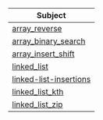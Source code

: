 | Subject                                                                | 
|------------------------------------------------------------------------|
| [array_reverse](array_reverse/README.md)                               |
| [array_binary_search](array_binary_search/README.md)                   |
| [array_insert_shift](array_insert_shift/README.md)                     |
| [linked_list](Linked_List/linked_list/README.md)                       |
| [linked-list-insertions](Linked_List/linked_list_insertions/README.md) |
| [linked_list_kth](Linked_List/linked_list_kth/README.md)               |
| [linked_list_zip](Linked_List/linked_list_zip/README.md)               |



